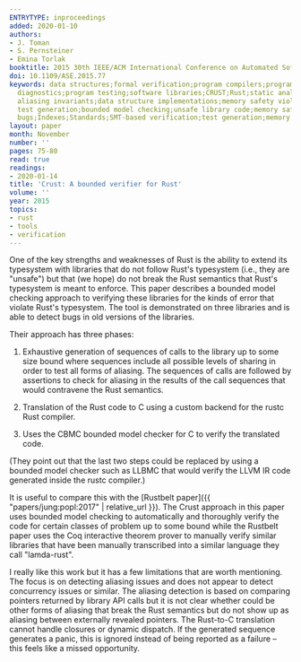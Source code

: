 ```yaml
---
ENTRYTYPE: inproceedings
added: 2020-01-10
authors:
- J. Toman
- S. Pernsteiner
- Emina Torlak
booktitle: 2015 30th IEEE/ACM International Conference on Automated Software Engineering (ASE)
doi: 10.1109/ASE.2015.77
keywords: data structures;formal verification;program compilers;program debugging;program
  diagnostics;program testing;software libraries;CRUST;Rust;static analysis;compiler;pointer
  aliasing invariants;data structure implementations;memory safety violations;exhaustive
  test generation;bounded model checking;unsafe library code;memory safety bugs;Arrays;Libraries;Safety;Computer
  bugs;Indexes;Standards;SMT-based verification;test generation;memory safety
layout: paper
month: November
number: ''
pages: 75-80
read: true
readings:
- 2020-01-14
title: 'Crust: A bounded verifier for Rust'
volume: ''
year: 2015
topics:
- rust
- tools
- verification
---
```


One of the key strengths and weaknesses of Rust is the ability to extend its
typesystem with libraries that do not follow Rust's typesystem (i.e., they are
"unsafe") but that (we hope) do not break the Rust semantics that Rust's
typesystem is meant to enforce.
This paper describes a bounded model checking approach to verifying these
libraries for the kinds of error that violate Rust's typesystem.
The tool is demonstrated on three libraries and is able to detect
bugs in old versions of the libraries.

Their approach has three phases:

1. Exhaustive generation of sequences of calls to the library up to some
   size bound where sequences include all possible levels of sharing in order
   to test all forms of aliasing.
   The sequences of calls are followed by assertions to check for aliasing
   in the results of the call sequences that would contravene the Rust
   semantics.

2. Translation of the Rust code to C using a custom backend for the rustc Rust
   compiler.

3. Uses the CBMC bounded model checker for C to verify the translated code.

(They point out that the last two steps could be replaced by using a bounded
model checker such as LLBMC that would verify the LLVM IR code generated
inside the rustc compiler.)

It is useful to compare this with the
[Rustbelt paper]({{ "papers/jung:popl:2017" | relative_url }}).
The Crust approach in this paper uses bounded model checking to automatically
and thoroughly
verify the code for certain classes of problem up to some bound
while the Rustbelt paper uses the Coq interactive theorem prover to manually verify
similar libraries that have been manually transcribed into
a similar language they call "lamda-rust".

I really like this work but it has a few limitations that are worth mentioning.
The focus is on detecting aliasing issues and does not appear to detect
concurrency issues or similar.
The aliasing detection is based on comparing pointers returned by library API
calls but it is not clear whether could be other forms of aliasing that
break the Rust semantics but do not show up as aliasing between
externally revealed pointers.
The Rust-to-C translation cannot handle closures or dynamic dispatch.
If the generated sequence generates a panic, this is ignored instead of
being reported as a failure – this feels like a missed opportunity.

